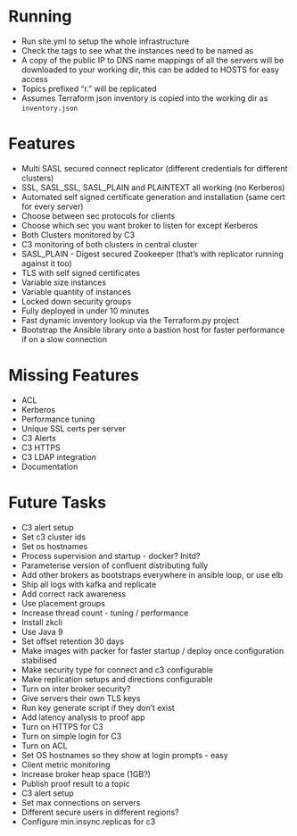
# Running

- Run site.yml to setup the whole infrastructure
- Check the tags to see what the instances need to be named as
- A copy of the public IP to DNS name mappings of all the servers will be downloaded to your working dir, this can be added to HOSTS for easy access
- Topics prefixed “r.” will be replicated
- Assumes Terraform json inventory is copied into the working dir as `inventory.json`

# Features
- Multi SASL secured connect replicator (different credentials for different clusters)
- SSL, SASL_SSL, SASL_PLAIN and PLAINTEXT all working (no Kerberos)
- Automated self signed certificate generation and installation (same cert for every server)
- Choose between sec protocols for clients
- Choose which sec you want broker to listen for except Kerberos 
- Both Clusters monitored by C3
- C3 monitoring of both clusters in central cluster
- SASL_PLAIN - Digest secured Zookeeper (that’s with replicator running against it too)
- TLS with self signed certificates
- Variable size instances
- Variable quantity of instances
- Locked down security groups
- Fully deployed in under 10 minutes
- Fast dynamic inventory lookup via the Terraform.py project
- Bootstrap the Ansible library onto a bastion host for faster performance if on a slow connection

# Missing Features
- ACL
- Kerberos
- Performance tuning
- Unique SSL certs per server
- C3 Alerts
- C3 HTTPS
- C3 LDAP integration
- Documentation

# Future Tasks
- C3 alert setup
- Set c3 cluster ids
- Set os hostnames
- Process supervision and startup - docker? Initd?
- Parameterise version of confluent distributing fully
- Add other brokers as bootstraps everywhere in ansible loop, or use elb
- Ship all logs with kafka and replicate
- Add correct rack awareness
- Use placement groups
- Increase thread count - tuning / performance
- Install zkcli
- Use Java 9
- Set offset retention 30 days
- Make images with packer for faster startup / deploy once configuration stabilised
- Make security type for connect and c3 configurable
- Make replication setups and directions configurable 
- Turn on inter broker security?
- Give servers their own TLS keys
 - Run key generate script if they don’t exist
- Add latency analysis to proof app
- Turn on HTTPS for C3
- Turn on simple login for C3
- Turn on ACL
- Set OS hostnames so they show at login prompts - easy
- Client metric monitoring
- Increase broker heap space (1GB?)
- Publish proof result to a topic
- C3 alert setup
- Set max connections on servers
- Different secure users in different regions?
- Configure min.insync.replicas for c3


